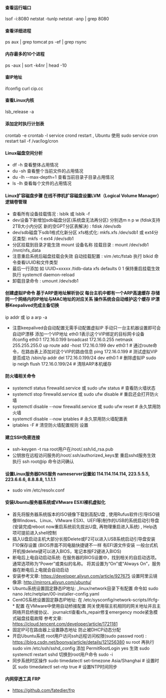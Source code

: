 #### 查看运行端口

lsof -i:8080
netstat -tunlp
netstat -anp | grep 8080

#### 查看详细进程

ps aux | grep tomcat
ps -ef | grep rsync


#### 内存最多的10个进程

ps -aux | sort -k4nr | head -10

#### 查IP地址

ifconfig
curl cip.cc

#### 查看Linux内核

lsb_release -a

#### 添加定时执行计划表

crontab -e
crontab -l
service crond restart , Ubuntu 使用 sudo service cron restart
tail -f /var/log/cron

#### Linux磁盘空间分析

- df -h 查看整体占用情况
- du -sh 查看整个当前文件的占用情况
- du -lh --max-depth=1 查看当前目录子目录占用情况
- ls -lh 查看每个文件的占用情况

#### Linux扩容磁盘步骤  在线不停机扩容磁盘设置LVM（Logical Volume Manager）逻辑卷管理

- 查看所有设备挂载情况 :  lsblk 或 lsblk -f
- dev设备下新增加sdb磁盘分区(系统盘无法再分区) 分别选m n p w (fdisk支持2TB大小内分区 新的空GPT分区表解决) :  fdisk /dev/sdb
- dev/sdb磁盘下sdb1格式化新分区 xfs格式化: mkfs.xfs /dev/sdb1  或  ext4分区类型:  mkfs -t ext4 /dev/sdb1 
- 分区挂载到目录才能生效 mount 设备名称 挂载目录 :  mount /dev/sdb1 /mnt/nfs_data
- 注意重启系统后磁盘挂载会失效 自动挂载配置 :  vim /etc/fstab 执行 blkid 命令查看UUID和文件类型 
- 最后一行添加  如 UUID=xxxxx /tidb-data xfs defaults 0 1  保持重启挂载生效 执行 systemctl daemon-reload
- 卸载目录命令 :  umount /dev/sdb1


#### 创建虚拟IP命令 基于ARP是地址解析协议 每台主机中都有一个ARP高速缓存 存储同一个网络内的IP地址与MAC地址的对应关系 操作系统会自动维护这个缓存 IP漂移Keepalived完成主备切换

ip addr 或 ip a
arp -a

- 注意keepalived会自动配置无需手动配置虚拟IP 手动只一台主机器设置即可会自动IP漂移 添加一个VIP地址 eth0:1表示这个VIP绑定的目标网卡设备
  ifconfig eth0:1 172.16.0.199 broadcast 172.16.0.255 netmask 255.255.255.0 up
  route add -host 172.16.0.199 dev eth0:1 # 通过route命令，在路由表上添加对这个VIP的路由信息
  ping 172.16.0.199 # 测试虚拟VIP是否成功
  /sbin/ip addr del 172.16.0.199/24 dev eth0:1 # 删除虚拟IP
  sudo ip neigh flush 172.16.0.199/24 # 清除ARP本机缓存

#### 防火墙相关命令

- systemctl status firewalld.service 或 sudo ufw status  # 查看防火墙状态
- systemctl stop firewalld.service 或 sudo ufw disable   # 重启还会打开防火墙
- systemctl disable --now firewalld.service 或 sudo ufw reset # 永久禁用防火墙
- systemctl disable --now iptables # 永久禁用防火墙配置表
- iptables -F # 清空防火墙配置规则 设置

#### 建立SSH免密连接

- ssh-keygen -t rsa root用户在/root/.ssh/id_rsa.pub
- 公钥放在远程访问服务的/root/.ssh/authorized_keys里 重启sshd服务生效 执行 ssh root@ip 命令访问确认

#### 设置Linux服务器DNS服务 nameserver设置如 114.114.114.114, 223.5.5.5, 223.6.6.6, 8.8.8.8, 1.1.1.1

- sudo vim /etc/resolv.conf

#### 安装Ubuntu服务器系统或VMware ESXI裸机虚拟化

- 首先将服务器系统版本的ISO镜像下载到高配U盘 , 使用Rufus软件(引导ISO镜像Windows、Linux、VMware ESXI、UEFI等)制作的USB的系统启动引导盘 (安装完成reboot now重启系统前先拔出U盘, 再物理重启进入系统) , Help选项可提前进入shell控制
- 插入U盘启动主机大部分长按Delete或F2可以进入USB系统启动引导盘安装 F10保存设置 (BIOS界面不同电脑快捷键不一样 有EFI源文件安装 一般台式机开机按delete键可以进入BIOS，笔记本按F2键进入BIOS)
- 断电后上电自动启动系统: 在服务器的BIOS设置中，找到相关的自启动选项。 通常选项称为“Power”或类似的名称。 将其设置为“On”或“Always On”，服务器在断电后上电就会自动启动
- 安装参考文章: https://developer.aliyun.com/article/927675  设置阿里云镜像源: http://mirrors.aliyun.com/ubuntu/
- Ubuntu系统设置固定静态IP地址: _linux/network目录下有配置 命令如 sudo nano /etc/netplan/00-installer-config.yaml
- CentOS系统设置固定静态IP地址: 在 /etc/sysconfig/network-scripts/ifcfg-* 配置 在VMware中使用自动桥接配置 网关使用宿主机相同的网关地址并且主网络开启桥接协议、 journalctl查看xfs_repair修复emergency mode紧急模式磁盘挂载故障
  参考文章: https://cloud.tencent.com/developer/article/1721181
- 固定IP可在路由器上设置静态地址 防止被DHCP动态分配
- 开启Ubuntu系统 root用户访问ssh远程访问权限(sudo passwd root) : https://blog.csdn.net/boonya/article/details/121256380
  su root 再执行 sudo vim /etc/ssh/sshd_config 添加 PermitRootLogin yes 生效 sudo systemctl restart sshd
  切换到root用户命令 sudo -i
-  同步系统时区操作
   sudo timedatectl set-timezone Asia/Shanghai  # 设置时区
   sudo timedatectl set-ntp true  # 设置NTP时间同步

#### 内网穿透工具 FRP

- https://github.com/fatedier/frp

